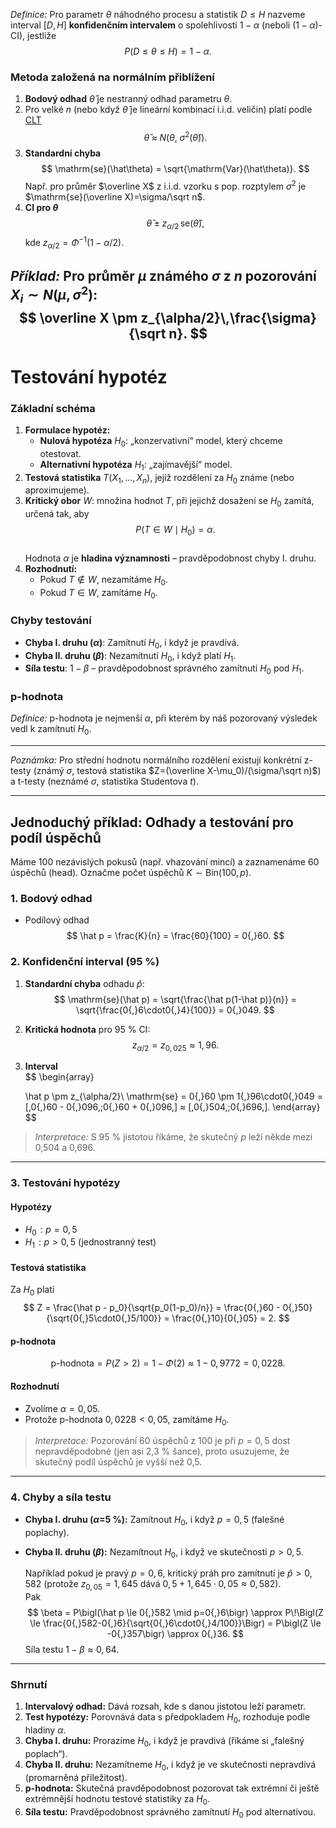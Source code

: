 *Definice:* Pro parametr $\theta$ náhodného procesu a statistik $D\le H$ nazveme interval $[D,H]$ **konfidenčním intervalem** o spolehlivosti $1-\alpha$ (neboli $(1-\alpha)$-CI), jestliže  
$$
P\bigl(D \le \theta \le H\bigr) = 1 - \alpha.
$$
### Metoda založená na normálním přiblížení
1. **Bodový odhad** $\hat\theta$ je nestranný odhad parametru $\theta$.  
2. Pro velké $n$ (nebo když $\hat\theta$ je lineární kombinací i.i.d. veličin) platí podle [CLT](Limitní%20věty#Centrální%20limitní%20věta)  
$$
     \hat\theta \;\approx\; N\bigl(\theta,\;\sigma^2(\hat\theta)\bigr).
$$
3. **Standardní chyba** 
$$
     \mathrm{se}(\hat\theta) = \sqrt{\mathrm{Var}(\hat\theta)}.
$$
   Např. pro průměr $\overline X$ z i.i.d. vzorku s pop. rozptylem $\sigma^2$ je $\mathrm{se}(\overline X)=\sigma/\sqrt n$.  
4. **CI pro $\theta$**  
$$
   \hat\theta
   \pm
   z_{\alpha/2}\,\mathrm{se}(\hat\theta),
$$
   kde $z_{\alpha/2} = \Phi^{-1}(1-\alpha/2)$. 

*Příklad:* Pro průměr $\mu$ známého $\sigma$ z $n$ pozorování $X_i\sim N(\mu,\sigma^2)$:  
$$
\overline X \pm z_{\alpha/2}\,\frac{\sigma}{\sqrt n}.
$$
---
# Testování hypotéz

### Základní schéma
1. **Formulace hypotéz:**  
   - **Nulová hypotéza** $H_0$: „konzervativní“ model, který chceme otestovat.  
   - **Alternativní hypotéza** $H_1$: „zajímavější“ model.  
1. **Testová statistika** $T(X_1,\dots,X_n)$, jejíž rozdělení za $H_0$ známe (nebo aproximujeme).  
2. **Kritický obor** $W$: množina hodnot $T$, při jejichž dosažení se $H_0$ zamítá, určená tak, aby  
   $$
   P\bigl(T\in W \mid H_0\bigr) = \alpha.
   $$  
   Hodnota $\alpha$ je **hladina významnosti** – pravděpodobnost chyby I. druhu.  
3. **Rozhodnutí:**  
   - Pokud $T\notin W$, nezamítáme $H_0$.  
   - Pokud $T\in W$, zamítáme $H_0$.  
### Chyby testování
- **Chyba I. druhu ($\alpha$)**: Zamítnutí $H_0$, i když je pravdivá.  
- **Chyba II. druhu ($\beta$)**: Nezamítnutí $H_0$, i když platí $H_1$.  
- **Síla testu**: $1-\beta$ – pravděpodobnost správného zamítnutí $H_0$ pod $H_1$.  
### p-hodnota

*Definice:* p-hodnota je nejmenší $\alpha$, při kterém by náš pozorovaný výsledek vedl k zamítnutí $H_0$.  

---

*Poznámka:* Pro střední hodnotu normálního rozdělení existují konkrétní z-testy (známý $\sigma$, testová statistika $Z=(\overline X-\mu_0)/(\sigma/\sqrt n)$) a t-testy (neznámé $\sigma$, statistika Studentova $t$).

--- 
## Jednoduchý příklad: Odhady a testování pro podíl úspěchů

Máme 100 nezávislých pokusů (např. vhazování mincí) a zaznamenáme 60 úspěchů (head). Označme počet úspěchů $K\sim\mathrm{Bin}(100,p)$.
### 1. Bodový odhad
- Podílový odhad  
$$
  \hat p = \frac{K}{n} = \frac{60}{100} = 0{,}60.
$$
### 2. Konfidenční interval (95 %)
1. **Standardní chyba** odhadu $\hat p$:  
$$
   \mathrm{se}(\hat p)
   = \sqrt{\frac{\hat p(1-\hat p)}{n}}
   = \sqrt{\frac{0{,}6\cdot0{,}4}{100}}
   = 0{,}049.
$$
2. **Kritická hodnota** pro 95 % CI:  
$$
   z_{\alpha/2} = z_{0{,}025} \approx 1{,}96.
$$
3. **Interval**  
$$
\begin{array}

   \hat p \pm z_{\alpha/2}\\ \mathrm{se}
   = 0{,}60 \pm 1{,}96\cdot0{,}049
   = [\,0{,}60 - 0{,}096,\;0{,}60 + 0{,}096\,]
   ≈ [\,0{,}504,\;0{,}696\,].
\end{array}
$$

> _Interpretace:_ S 95 % jistotou říkáme, že skutečný $p$ leží někde mezi 0,504 a 0,696.

---

### 3. Testování hypotézy
#### Hypotézy
- $H_0\!: p = 0{,}5$  
- $H_1\!: p > 0{,}5$  (jednostranný test)
#### Testová statistika
Za $H_0$ platí
$$
Z = \frac{\hat p - p_0}{\sqrt{p_0(1-p_0)/n}}
= \frac{0{,}60 - 0{,}50}{\sqrt{0{,}5\cdot0{,}5/100}}
= \frac{0{,}10}{0{,}05}
= 2.
$$
#### p-hodnota
$$
\text{p-hodnota} = P(Z > 2) = 1 - \Phi(2) \approx 1 - 0{,}9772 = 0{,}0228.
$$
#### Rozhodnutí
- Zvolíme $\alpha = 0{,}05$.  
- Protože p-hodnota $0{,}0228 < 0{,}05$, zamítáme $H_0$.  

> _Interpretace:_ Pozorování 60 úspěchů z 100 je při $p=0{,}5$ dost nepravděpodobné (jen asi 2,3 % šance), proto usuzujeme, že skutečný podíl úspěchů je vyšší než 0,5.

---
### 4. Chyby a síla testu

- **Chyba I. druhu ($\alpha$=5 %):** Zamítnout $H_0$, i když $p=0{,}5$ (falešné poplachy).  
- **Chyba II. druhu ($\beta$):** Nezamítnout $H_0$, i když ve skutečnosti $p>0{,}5$.  

  Například pokud je pravý $p=0{,}6$, kritický práh pro zamítnutí je $\hat p>0{,}582$ (protože $z_{0,05}=1,645$ dává $0{,}5+1,645\cdot0{,}05\approx0{,}582$).  
  Pak  
$$
  \beta = P\bigl(\hat p \le 0{,}582 \mid p=0{,}6\bigr)
  \approx P\!\Bigl(Z \le \frac{0{,}582-0{,}6}{\sqrt{0{,}6\cdot0{,}4/100}}\Bigr)
  = P\bigl(Z \le -0{,}357\bigr)
  \approx 0{,}36.
$$
  Síla testu $1-\beta\approx0{,}64$.

---

### Shrnutí

1. **Intervalový odhad:** Dává rozsah, kde s danou jistotou leží parametr.  
2. **Test hypotézy:** Porovnává data s předpokladem $H_0$, rozhoduje podle hladiny $\alpha$.  
3. **Chyba I. druhu:** Prorazíme $H_0$, i když je pravdivá (říkáme si „falešný poplach“).  
4. **Chyba II. druhu:** Nezamítneme $H_0$, i když je ve skutečnosti nepravdivá (promarněná příležitost).  
5. **p-hodnota:** Skutečná pravděpodobnost pozorovat tak extrémní či ještě extrémnější hodnotu testové statistiky za $H_0$.  
6. **Síla testu:** Pravděpodobnost správného zamítnutí $H_0$ pod alternativou.
